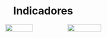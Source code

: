 
<h1 align="center"> Indicadores </h1>
<div style="display: flex; align-items: center; justify-content: center;">
    <img width="40%" align="right">
    <img width="45%" align="left"
        src="https://github-readme-stats.vercel.app/api/?username=saluse&count_private=true&theme=highcontrast&showicons=true&include_all_commits=true&hide_border=true">
    <img width="50%" align="left"
        src="https://github-readme-stats.vercel.app/api/top-langs/?username=saluse&layout=compact&theme=highcontrast&langs_count=10&hide_border=true">
</div>
